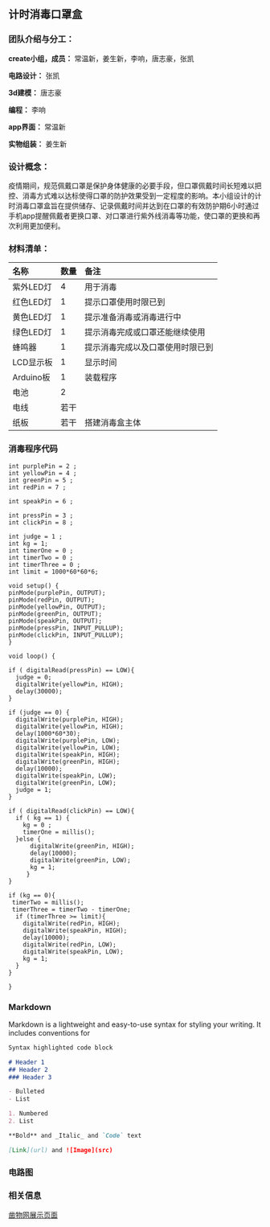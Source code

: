 ## 计时消毒口罩盒

### 团队介绍与分工：
**create小组，成员：** 常温新，姜生新，李响，唐志豪，张凯

**电路设计：** 张凯

**3d建模：** 唐志豪

**编程：** 李响

**app界面：** 常温新

**实物组装：** 姜生新

### 设计概念：
疫情期间，规范佩戴口罩是保护身体健康的必要手段，但口罩佩戴时间长短难以把控、消毒方式难以达标使得口罩的防护效果受到一定程度的影响。本小组设计的计时消毒口罩盒旨在提供储存、记录佩戴时间并达到在口罩的有效防护期6小时通过手机app提醒佩戴者更换口罩、对口罩进行紫外线消毒等功能，使口罩的更换和再次利用更加便利。
### 材料清单：
|名称|数量|备注|
|:---|:---|:---|
|紫外LED灯|4|用于消毒|
|红色LED灯|1|提示口罩使用时限已到|
|黄色LED灯|1|提示准备消毒或消毒进行中|
|绿色LED灯|1|提示消毒完成或口罩还能继续使用|
|蜂鸣器|1|提示消毒完成以及口罩使用时限已到|
|LCD显示板|1|显示时间|
|Arduino板|1|装载程序|
|电池|2|
|电线|若干|
|纸板|若干|搭建消毒盒主体|
### 消毒程序代码
```
int purplePin = 2 ;
int yellowPin = 4 ;
int greenPin = 5 ;
int redPin = 7 ;

int speakPin = 6 ;

int pressPin = 3 ;
int clickPin = 8 ;

int judge = 1 ;
int kg = 1;
int timerOne = 0 ;
int timerTwo = 0 ;
int timerThree = 0 ;
int limit = 1000*60*60*6;

void setup() {
pinMode(purplePin, OUTPUT);
pinMode(redPin, OUTPUT);
pinMode(yellowPin, OUTPUT);
pinMode(greenPin, OUTPUT);
pinMode(speakPin, OUTPUT);
pinMode(pressPin, INPUT_PULLUP);
pinMode(clickPin, INPUT_PULLUP);
}

void loop() {

if ( digitalRead(pressPin) == LOW){
  judge = 0;
  digitalWrite(yellowPin, HIGH);
  delay(30000);
}

if (judge == 0) {
  digitalWrite(purplePin, HIGH);
  digitalWrite(yellowPin, HIGH);
  delay(1000*60*30);
  digitalWrite(purplePin, LOW);
  digitalWrite(yellowPin, LOW);
  digitalWrite(speakPin, HIGH);
  digitalWrite(greenPin, HIGH);
  delay(10000);
  digitalWrite(speakPin, LOW);
  digitalWrite(greenPin, LOW);
  judge = 1;
}

if ( digitalRead(clickPin) == LOW){
  if ( kg == 1) {
    kg = 0 ;
    timerOne = millis();
  }else {
      digitalWrite(greenPin, HIGH);
      delay(10000);
      digitalWrite(greenPin, LOW);
      kg = 1;
     }  
}

if (kg == 0){
 timerTwo = millis();
 timerThree = timerTwo - timerOne;
  if (timerThree >= limit){
    digitalWrite(redPin, HIGH);
    digitalWrite(speakPin, HIGH);
    delay(10000);
    digitalWrite(redPin, LOW);
    digitalWrite(speakPin, LOW);
    kg = 1;
  }
}

}  
```

### Markdown

Markdown is a lightweight and easy-to-use syntax for styling your writing. It includes conventions for

```markdown
Syntax highlighted code block

# Header 1
## Header 2
### Header 3

- Bulleted
- List

1. Numbered
2. List

**Bold** and _Italic_ and `Code` text

[Link](url) and ![Image](src)
```
### 电路图





### 相关信息
[凿物网展示页面](https://zaowu.fun/p/5ee777be9c5fec674b69016f)
